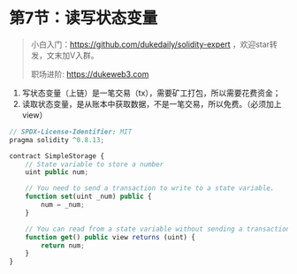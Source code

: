 # 第7节：读写状态变量

> 小白入门：https://github.com/dukedaily/solidity-expert ，欢迎star转发，文末加V入群。
>
> 职场进阶: https://dukeweb3.com

1. 写状态变量（上链）是一笔交易（tx），需要矿工打包，所以需要花费资金；
2. 读取状态变量，是从账本中获取数据，不是一笔交易，所以免费。（必须加上view）

```js
// SPDX-License-Identifier: MIT
pragma solidity ^0.8.13;

contract SimpleStorage {
    // State variable to store a number
    uint public num;

    // You need to send a transaction to write to a state variable.
    function set(uint _num) public {
        num = _num;
    }

    // You can read from a state variable without sending a transaction.
    function get() public view returns (uint) {
        return num;
    }
}
```



